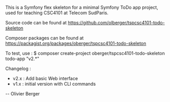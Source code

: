 This is a Symfony flex skeleton for a minimal Symfony ToDo app
project, used for teaching CSC4101 at Telecom SudParis.

Source code can be found at
https://github.com/olberger/tspcsc4101-todo-skeleton

Composer packages can be found at
https://packagist.org/packages/oberger/tspcsc4101-todo-skeleton

To test, use :
 $ composer create-project oberger/tspcsc4101-todo-skeleton todo-app "v2.*"

Changelog :
 - v2.x : Add basic Web interface
 - v1.x : initial version with CLI commands
 
-- Olivier Berger
